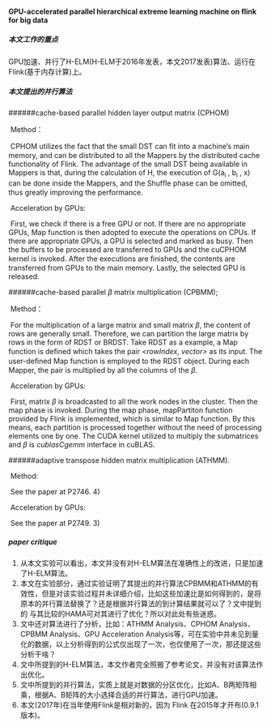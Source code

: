 #### GPU-accelerated parallel hierarchical extreme learning machine on flink for big data

##### 本文工作的重点

​	GPU加速、并行了H-ELM(H-ELM于2016年发表，本文2017发表)算法、运行在Flink(基于内存计算)上。

##### 本文提出的并行算法

######cache-based parallel hidden layer output matrix (CPHOM)

​	Method：

​		CPHOM utilizes the fact that the small DST can ﬁt into a machine’s main memory, and can be distributed to all the Mappers by the distributed cache functionality of Flink. The advantage of the small DST being available in Mappers is that, during the calculation of H, the execution of G(a<sub>i</sub> , b<sub>i</sub> , x) can be done inside the Mappers, and the Shufﬂe phase can be omitted, thus greatly improving the performance.

​	Acceleration by GPUs:

​		First, we check if there is a free GPU or not. If there are no appropriate GPUs, Map function is then adopted to execute the operations on CPUs. If there are appropriate GPUs, a GPU is selected and marked as busy. Then the buffers to be processed are transferred to GPUs and the cuCPHOM kernel is invoked. After the executions are ﬁnished, the contents are transferred from GPUs to the main memory. Lastly, the selected GPU is released.

######cache-based parallel *β* matrix multiplication (CPBMM); 

​		Method：

​			For the multiplication of a large matrix and small matrix *β*, the content of rows are generally small. Therefore, we can partition the large matrix by rows in the form of RDST or BRDST. Take RDST as a example, a Map function is deﬁned which takes the pair *<rowIndex, vector>* as its input. The user-deﬁned Map function is employed to the RDST object. During each Mapper, the pair is multiplied by all the columns of the *β*.

​		Acceleration by GPUs:

​			First, matrix *β* is broadcasted to all the work nodes in the cluster. Then the map phase is invoked. During the map phase, mapPartiton function provided by Flink is implemented, which is similar to Map function. By this means, each partition is processed together without the need of processing elements one by one. The CUDA kernel utilized to multiply the submatrices and *β* is *cublasCgemm* interface in cuBLAS.

######adaptive transpose hidden matrix multiplication (ATHMM).

​	Method:

​		See the paper at P2746. 4)

​	Acceleration by GPUs:

​		See the paper at P2749. 3)

##### paper critique

1. 从本文实验可以看出，本文并没有对H-ELM算法在准确性上的改进，只是加速了H-ELM算法。
2. 本文在实验部分，通过实验证明了其提出的并行算法CPBMM和ATHMM的有效性，但是对该实验过程并未详细介绍，比如这些加速比是如何得到的，是将原本的并行算法替换了？还是根据并行算法的到计算结果就可以了？文中提到的 与其比较的HAMA可对其进行了优化？所以对此处有些迷惑。
3. 文中还对算法进行了分析，比如：ATHMM Analysis、CPHOM Analysis、CPBMM Analysis、GPU Acceleration Analysis等，可在实验中并未见到量化的数据，以上分析得到的公式仅出现了一次，也仅使用了一次，那还提这些分析干啥？
4. 文中所提到的H-ELM算法，本文作者完全照搬了参考论文，并没有对该算法作出优化。
5. 文中所提到的并行算法，实质上就是对数据的分区优化，比如A、B两矩阵相乘，根据A、B矩阵的大小选择合适的并行算法，进行GPU加速。
6. 本文(2017年)在当年使用Flink是相对新的，因为 Flink 在2015年才开布(0.9.1版本)。

